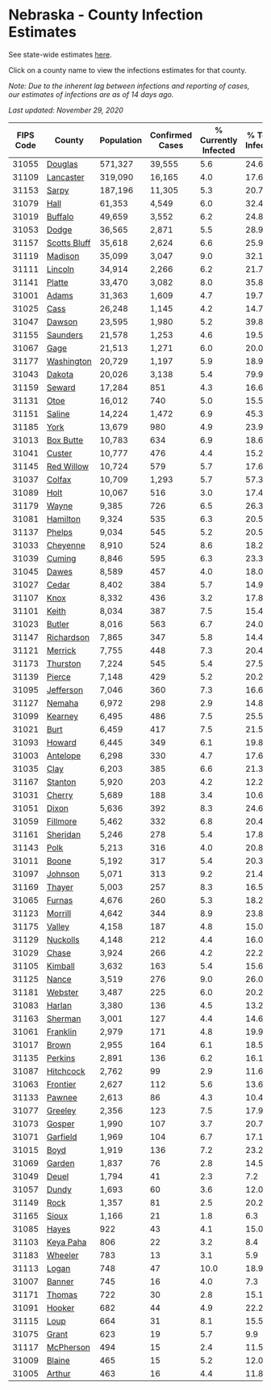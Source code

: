 # Nebraska - County Infection Estimates

See state-wide estimates [here](/infections/us-ne).

Click on a county name to view the infections estimates for that county.

*Note: Due to the inherent lag between infections and reporting of cases, our estimates of infections are as of 14 days ago.*

*Last updated: November 29, 2020*

|   FIPS Code |                       County |   Population |   Confirmed Cases |   % Currently Infected |   % Total Infected |
|-------------|------------------------------|--------------|-------------------|------------------------|--------------------|
|       31055 |           [Douglas](douglas) |      571,327 |            39,555 |                    5.6 |               24.6 |
|       31109 |       [Lancaster](lancaster) |      319,090 |            16,165 |                    4.0 |               17.6 |
|       31153 |               [Sarpy](sarpy) |      187,196 |            11,305 |                    5.3 |               20.7 |
|       31079 |                 [Hall](hall) |       61,353 |             4,549 |                    6.0 |               32.4 |
|       31019 |           [Buffalo](buffalo) |       49,659 |             3,552 |                    6.2 |               24.8 |
|       31053 |               [Dodge](dodge) |       36,565 |             2,871 |                    5.5 |               28.9 |
|       31157 | [Scotts Bluff](scotts-bluff) |       35,618 |             2,624 |                    6.6 |               25.9 |
|       31119 |           [Madison](madison) |       35,099 |             3,047 |                    9.0 |               32.1 |
|       31111 |           [Lincoln](lincoln) |       34,914 |             2,266 |                    6.2 |               21.7 |
|       31141 |             [Platte](platte) |       33,470 |             3,082 |                    8.0 |               35.8 |
|       31001 |               [Adams](adams) |       31,363 |             1,609 |                    4.7 |               19.7 |
|       31025 |                 [Cass](cass) |       26,248 |             1,145 |                    4.2 |               14.7 |
|       31047 |             [Dawson](dawson) |       23,595 |             1,980 |                    5.2 |               39.8 |
|       31155 |         [Saunders](saunders) |       21,578 |             1,253 |                    4.6 |               19.5 |
|       31067 |                 [Gage](gage) |       21,513 |             1,271 |                    6.0 |               20.0 |
|       31177 |     [Washington](washington) |       20,729 |             1,197 |                    5.9 |               18.9 |
|       31043 |             [Dakota](dakota) |       20,026 |             3,138 |                    5.4 |               79.9 |
|       31159 |             [Seward](seward) |       17,284 |               851 |                    4.3 |               16.6 |
|       31131 |                 [Otoe](otoe) |       16,012 |               740 |                    5.0 |               15.5 |
|       31151 |             [Saline](saline) |       14,224 |             1,472 |                    6.9 |               45.3 |
|       31185 |                 [York](york) |       13,679 |               980 |                    4.9 |               23.9 |
|       31013 |       [Box Butte](box-butte) |       10,783 |               634 |                    6.9 |               18.6 |
|       31041 |             [Custer](custer) |       10,777 |               476 |                    4.4 |               15.2 |
|       31145 |     [Red Willow](red-willow) |       10,724 |               579 |                    5.7 |               17.6 |
|       31037 |             [Colfax](colfax) |       10,709 |             1,293 |                    5.7 |               57.3 |
|       31089 |                 [Holt](holt) |       10,067 |               516 |                    3.0 |               17.4 |
|       31179 |               [Wayne](wayne) |        9,385 |               726 |                    6.5 |               26.3 |
|       31081 |         [Hamilton](hamilton) |        9,324 |               535 |                    6.3 |               20.5 |
|       31137 |             [Phelps](phelps) |        9,034 |               545 |                    5.2 |               20.5 |
|       31033 |         [Cheyenne](cheyenne) |        8,910 |               524 |                    8.6 |               18.2 |
|       31039 |             [Cuming](cuming) |        8,846 |               595 |                    6.3 |               23.3 |
|       31045 |               [Dawes](dawes) |        8,589 |               457 |                    4.0 |               18.0 |
|       31027 |               [Cedar](cedar) |        8,402 |               384 |                    5.7 |               14.9 |
|       31107 |                 [Knox](knox) |        8,332 |               436 |                    3.2 |               17.8 |
|       31101 |               [Keith](keith) |        8,034 |               387 |                    7.5 |               15.4 |
|       31023 |             [Butler](butler) |        8,016 |               563 |                    6.7 |               24.0 |
|       31147 |     [Richardson](richardson) |        7,865 |               347 |                    5.8 |               14.4 |
|       31121 |           [Merrick](merrick) |        7,755 |               448 |                    7.3 |               20.4 |
|       31173 |         [Thurston](thurston) |        7,224 |               545 |                    5.4 |               27.5 |
|       31139 |             [Pierce](pierce) |        7,148 |               429 |                    5.2 |               20.2 |
|       31095 |       [Jefferson](jefferson) |        7,046 |               360 |                    7.3 |               16.6 |
|       31127 |             [Nemaha](nemaha) |        6,972 |               298 |                    2.9 |               14.8 |
|       31099 |           [Kearney](kearney) |        6,495 |               486 |                    7.5 |               25.5 |
|       31021 |                 [Burt](burt) |        6,459 |               417 |                    7.5 |               21.5 |
|       31093 |             [Howard](howard) |        6,445 |               349 |                    6.1 |               19.8 |
|       31003 |         [Antelope](antelope) |        6,298 |               330 |                    4.7 |               17.6 |
|       31035 |                 [Clay](clay) |        6,203 |               385 |                    6.6 |               21.3 |
|       31167 |           [Stanton](stanton) |        5,920 |               203 |                    4.2 |               12.2 |
|       31031 |             [Cherry](cherry) |        5,689 |               188 |                    3.4 |               10.6 |
|       31051 |               [Dixon](dixon) |        5,636 |               392 |                    8.3 |               24.6 |
|       31059 |         [Fillmore](fillmore) |        5,462 |               332 |                    6.8 |               20.4 |
|       31161 |         [Sheridan](sheridan) |        5,246 |               278 |                    5.4 |               17.8 |
|       31143 |                 [Polk](polk) |        5,213 |               316 |                    4.0 |               20.8 |
|       31011 |               [Boone](boone) |        5,192 |               317 |                    5.4 |               20.3 |
|       31097 |           [Johnson](johnson) |        5,071 |               313 |                    9.2 |               21.4 |
|       31169 |             [Thayer](thayer) |        5,003 |               257 |                    8.3 |               16.5 |
|       31065 |             [Furnas](furnas) |        4,676 |               260 |                    5.3 |               18.2 |
|       31123 |           [Morrill](morrill) |        4,642 |               344 |                    8.9 |               23.8 |
|       31175 |             [Valley](valley) |        4,158 |               187 |                    4.8 |               15.0 |
|       31129 |         [Nuckolls](nuckolls) |        4,148 |               212 |                    4.4 |               16.0 |
|       31029 |               [Chase](chase) |        3,924 |               266 |                    4.2 |               22.2 |
|       31105 |           [Kimball](kimball) |        3,632 |               163 |                    5.4 |               15.6 |
|       31125 |               [Nance](nance) |        3,519 |               276 |                    9.0 |               26.0 |
|       31181 |           [Webster](webster) |        3,487 |               225 |                    6.0 |               20.2 |
|       31083 |             [Harlan](harlan) |        3,380 |               136 |                    4.5 |               13.2 |
|       31163 |           [Sherman](sherman) |        3,001 |               127 |                    4.4 |               14.6 |
|       31061 |         [Franklin](franklin) |        2,979 |               171 |                    4.8 |               19.9 |
|       31017 |               [Brown](brown) |        2,955 |               164 |                    6.1 |               18.5 |
|       31135 |           [Perkins](perkins) |        2,891 |               136 |                    6.2 |               16.1 |
|       31087 |       [Hitchcock](hitchcock) |        2,762 |                99 |                    2.9 |               11.6 |
|       31063 |         [Frontier](frontier) |        2,627 |               112 |                    5.6 |               13.6 |
|       31133 |             [Pawnee](pawnee) |        2,613 |                86 |                    4.3 |               10.4 |
|       31077 |           [Greeley](greeley) |        2,356 |               123 |                    7.5 |               17.9 |
|       31073 |             [Gosper](gosper) |        1,990 |               107 |                    3.7 |               20.7 |
|       31071 |         [Garfield](garfield) |        1,969 |               104 |                    6.7 |               17.1 |
|       31015 |                 [Boyd](boyd) |        1,919 |               136 |                    7.2 |               23.2 |
|       31069 |             [Garden](garden) |        1,837 |                76 |                    2.8 |               14.5 |
|       31049 |               [Deuel](deuel) |        1,794 |                41 |                    2.3 |                7.2 |
|       31057 |               [Dundy](dundy) |        1,693 |                60 |                    3.6 |               12.0 |
|       31149 |                 [Rock](rock) |        1,357 |                81 |                    2.5 |               20.2 |
|       31165 |               [Sioux](sioux) |        1,166 |                21 |                    1.8 |                6.3 |
|       31085 |               [Hayes](hayes) |          922 |                43 |                    4.1 |               15.0 |
|       31103 |       [Keya Paha](keya-paha) |          806 |                22 |                    3.2 |                8.4 |
|       31183 |           [Wheeler](wheeler) |          783 |                13 |                    3.1 |                5.9 |
|       31113 |               [Logan](logan) |          748 |                47 |                   10.0 |               18.9 |
|       31007 |             [Banner](banner) |          745 |                16 |                    4.0 |                7.3 |
|       31171 |             [Thomas](thomas) |          722 |                30 |                    2.8 |               15.1 |
|       31091 |             [Hooker](hooker) |          682 |                44 |                    4.9 |               22.2 |
|       31115 |                 [Loup](loup) |          664 |                31 |                    8.1 |               15.5 |
|       31075 |               [Grant](grant) |          623 |                19 |                    5.7 |                9.9 |
|       31117 |       [McPherson](mcpherson) |          494 |                15 |                    2.4 |               11.5 |
|       31009 |             [Blaine](blaine) |          465 |                15 |                    5.2 |               12.0 |
|       31005 |             [Arthur](arthur) |          463 |                16 |                    4.4 |               11.8 |